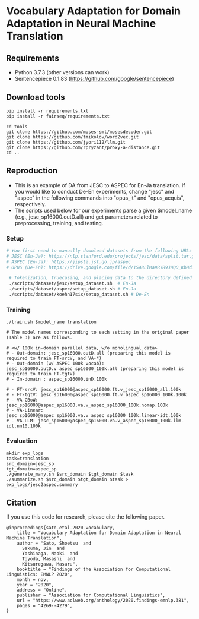 # Vocabulary Adaptation for Domain Adaptation in Neural Machine Translation

## Requirements
- Python 3.7.3 (other versions can work)
- Sentencepiece 0.1.83 (https://github.com/google/sentencepiece)

## Download tools
```
pip install -r requirements.txt
pip install -r fairseq/requirements.txt

cd tools
git clone https://github.com/moses-smt/mosesdecoder.git 
git clone https://github.com/tmikolov/word2vec.git
git clone https://github.com/jyori112/llm.git
git clone https://github.com/rpryzant/proxy-a-distance.git
cd ..
```

## Reproduction
- This is an example of DA from JESC to ASPEC for En-Ja translation. If you would like to conduct De-En experiments, change "jesc" and "aspec" in the following commands into "opus_it" and "opus_acquis", respectively.
- The scripts used below for our experiments parse a given $model_name (e.g., jesc_sp16000.outD.all) and get parameters related to preprocessing, training, and testing. 


### Setup
```bash
# You first need to manually download datasets from the following URLs and place them to the directories specified in const.sh.
# JESC (En-Ja): https://nlp.stanford.edu/projects/jesc/data/split.tar.gz
# ASPEC (En-Ja): https://jipsti.jst.go.jp/aspec
# OPUS (De-En): https://drive.google.com/file/d/1S48LlMa9RYR9JHQO_KbHdJF8lwVOpLVH/view?usp=sharing 

 # Tokenization, truecasing, and placing data to the directory defined by const.sh.
 ./scripts/dataset/jesc/setup_dataset.sh  # En-Ja
 ./scripts/dataset/aspec/setup_dataset.sh # En-Ja
 ./scripts/dataset/koehn17six/setup_dataset.sh # De-En
```

### Training
```
./train.sh $model_name translation

# The model names corresponding to each setting in the original paper (Table 3) are as follows.

# <w/ 100k in-domain parallel data, w/o monolingual data>
# - Out-domain: jesc_sp16000.outD.all (preparing this model is required to train FT-srcV, and VA-*)
# - Out-domain (w/ ASPEC 100k vocab): jesc_sp16000.outD.v_aspec_sp16000_100k.all (preparing this model is required to train FT-tgtV)
# - In-domain : aspec_sp16000.inD.100k

# - FT-srcV: jesc_sp16000@aspec_sp16000.ft.v_jesc_sp16000_all.100k 
# - FT-tgtV: jesc_sp16000@aspec_sp16000.ft.v_aspec_sp16000_100k.100k 
# - VA-CBoW: jesc_sp16000@aspec_sp16000.va.v_aspec_sp16000_100k.nomap.100k
# - VA-Linear: jesc_sp16000@aspec_sp16000.va.v_aspec_sp16000_100k.linear-idt.100k
# - VA-LLM: jesc_sp16000@aspec_sp16000.va.v_aspec_sp16000_100k.llm-idt.nn10.100k
```


### Evaluation

```
mkdir exp_logs
task=translation
src_domain=jesc_sp
tgt_domain=aspec_sp
./generate_many.sh $src_domain $tgt_domain $task
./summarize.sh $src_domain $tgt_domain $task > exp_logs/jesc2aspec.summary 
```



## Citation
If you use this code for research, please cite the following paper.
```
@inproceedings{sato-etal-2020-vocabulary,
    title = "Vocabulary Adaptation for Domain Adaptation in Neural Machine Translation",
    author = "Sato, Shoetsu  and
      Sakuma, Jin  and
      Yoshinaga, Naoki  and
      Toyoda, Masashi  and
      Kitsuregawa, Masaru",
    booktitle = "Findings of the Association for Computational Linguistics: EMNLP 2020",
    month = nov,
    year = "2020",
    address = "Online",
    publisher = "Association for Computational Linguistics",
    url = "https://www.aclweb.org/anthology/2020.findings-emnlp.381",
    pages = "4269--4279",
}
```
